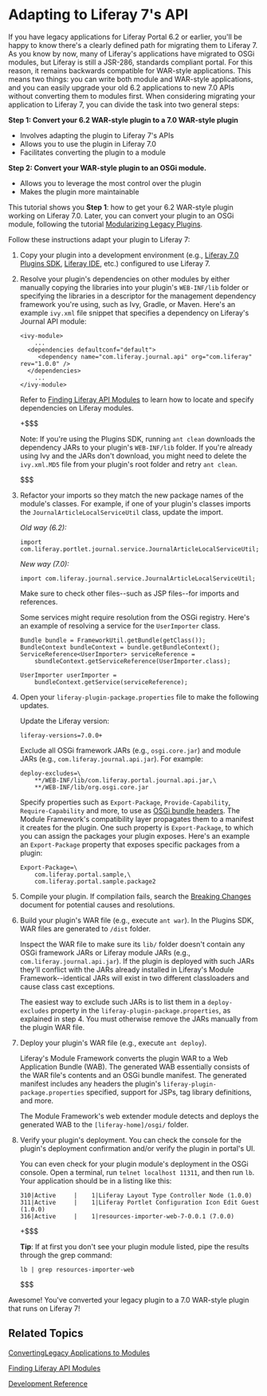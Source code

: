# Adapting to Liferay 7's API [](id=adapting-to-liferay-7s-api)

If you have legacy applications for Liferay Portal 6.2 or earlier, you'll be
happy to know there's a clearly defined path for migrating them to Liferay 7. As
you know by now, many of Liferay's applications have migrated to OSGi modules,
but Liferay is still a JSR-286, standards compliant portal. For this reason, it
remains backwards compatible for WAR-style applications. This means two things:
you can write both module and WAR-style applications, and you can easily upgrade
your old 6.2 applications to new 7.0 APIs without converting them to modules
first. When considering migrating your application to Liferay 7, you can divide
the task into two general steps: 

**Step 1:  Convert your 6.2 WAR-style plugin to a 7.0 WAR-style plugin**

- Involves adapting the plugin to Liferay 7's APIs
- Allows you to use the plugin in Liferay 7.0
- Facilitates converting the plugin to a module

**Step 2:  Convert your WAR-style plugin to an OSGi module.**

- Allows you to leverage the most control over the plugin
- Makes the plugin more maintainable

This tutorial shows you **Step 1**: how to get your 6.2 WAR-style plugin
working on Liferay 7.0. Later, you can convert your plugin to an OSGi module,
following the tutorial [Modularizing Legacy Plugins](/develop/tutorials/-/knowledge_base/7-0/modularizing-legacy-plugins).

Follow these instructions adapt your plugin to Liferay 7:

1.  Copy your plugin into a development environment (e.g.,
    [Liferay 7.0 Plugins SDK](http://sourceforge.net/projects/lportal/files/Liferay%20Portal/),
    [Liferay IDE](https://sourceforge.net/projects/lportal/files/Liferay%20IDE/),
    etc.) configured to use Liferay 7. 

2.  Resolve your plugin's dependencies on other modules by either manually
    copying the libraries into your plugin's `WEB-INF/lib` folder or specifying
    the libraries in a descriptor for the management dependency framework you're
    using, such as Ivy, Gradle, or Maven. Here's an example `ivy.xml` file
    snippet that specifies a dependency on Liferay's Journal API module:

        <ivy-module>
            ...
          <dependencies defaultconf="default">
             <dependency name="com.liferay.journal.api" org="com.liferay" rev="1.0.0" />
          </dependencies>
            ...
        </ivy-module>

    Refer to [Finding Liferay API Modules](/develop/reference/-/knowledge_base/7-0/finding-liferay-api-modules)
    to learn how to locate and specify dependencies on Liferay modules.

    +$$$

    Note: If you're using the Plugins SDK, running `ant clean` downloads the
    dependency JARs to your plugin's `WEB-INF/lib` folder. If you're already
    using Ivy and the JARs don't download, you might need to delete the
    `ivy.xml.MD5` file from your plugin's root folder and retry `ant clean`.

    $$$

3.  Refactor your imports so they match the new package names of the module's
    classes. For example, if one of your plugin's classes imports the
    `JournalArticleLocalServiceUtil` class, update the import.

    *Old way (6.2):*

        import com.liferay.portlet.journal.service.JournalArticleLocalServiceUtil;

    *New way (7.0):*

        import com.liferay.journal.service.JournalArticleLocalServiceUtil;

    Make sure to check other files--such as JSP files--for imports and
    references.

    Some services might require resolution from the OSGi registry. Here's an
    example of resolving a service for the `UserImporter` class.

        Bundle bundle = FrameworkUtil.getBundle(getClass());
        BundleContext bundleContext = bundle.getBundleContext();
        ServiceReference<UserImporter> serviceReference =
            sbundleContext.getServiceReference(UserImporter.class);
        
        UserImporter userImporter =
            bundleContext.getService(serviceReference);

4.  Open your `liferay-plugin-package.properties` file to make the following
    updates.

    Update the Liferay version:

        liferay-versions=7.0.0+

    Exclude all OSGi framework JARs (e.g., `osgi.core.jar`) and module JARs (e.g.,
    `com.liferay.journal.api.jar`). For example:

        deploy-excludes=\
            **/WEB-INF/lib/com.liferay.portal.journal.api.jar,\
            **/WEB-INF/lib/org.osgi.core.jar

    
    Specify properties such as `Export-Package`, `Provide-Capability`,
    `Require-Capability` and more, to use as [OSGi bundle
    headers](https://www.osgi.org/bundle-headers-reference/). The Module
    Framework's compatibility layer propagates them to a manifest it creates for
    the plugin. One such property is `Export-Package`, to which you can assign
    the packages your plugin exposes. Here's an example an `Export-Package`
    property that exposes specific packages from a plugin:

        Export-Package=\
            com.liferay.portal.sample,\
            com.liferay.portal.sample.package2

5.  Compile your plugin. If compilation fails, search the
    [Breaking Changes](/develop/reference/-/knowledge_base/7-0/what-are-the-breaking-changes-for-liferay-7-0)
    document for potential causes and resolutions.

6.  Build your plugin's WAR file (e.g., execute `ant war`). In the Plugins SDK,
    WAR files are generated to `/dist` folder.

    Inspect the WAR file to make sure its `lib/` folder doesn't contain any OSGi
    framework JARs or Liferay module JARs (e.g., `com.liferay.journal.api.jar`).
    If the plugin is deployed with such JARs they'll conflict with the JARs
    already installed in Liferay's Module Framework--identical JARs will exist
    in two different classloaders and cause class cast exceptions. 

    The easiest way to exclude such JARs is to list them in a `deploy-excludes`
    property in the `liferay-plugin-package.properties`, as explained in step 4.
    You must otherwise remove the JARs manually from the plugin WAR file.

7.  Deploy your plugin's WAR file (e.g., execute `ant deploy`). 

    Liferay's Module Framework converts the plugin WAR to a Web Application
    Bundle (WAB). The generated WAB essentially consists of the WAR file's
    contents and an OSGi bundle manifest. The generated manifest includes any
    headers the plugin's `liferay-plugin-package.properties` specified, support
    for JSPs, tag library definitions, and more.

    The Module Framework's web extender module detects and deploys the generated
    WAB to the `[liferay-home]/osgi/` folder.

8.  Verify your plugin's deployment. You can check the console for the plugin's
    deployment confirmation and/or verify the plugin in portal's UI.

    You can even check for your plugin module's deployment in the OSGi console.
    Open a terminal, run `telnet localhost 11311`, and then run `lb`. Your
    application should be in a listing like this:

        310|Active     |    1|Liferay Layout Type Controller Node (1.0.0)
        311|Active     |    1|Liferay Portlet Configuration Icon Edit Guest (1.0.0)
        316|Active     |    1|resources-importer-web-7-0.0.1 (7.0.0)

    +$$$

    **Tip**: If at first you don't see your plugin module listed, pipe the
    results through the grep command:

        lb | grep resources-importer-web

    $$$

Awesome! You've converted your legacy plugin to a 7.0 WAR-style
plugin that runs on Liferay 7!

## Related Topics [](id=related-topics)

[ConvertingLegacy Applications to Modules](/develop/tutorials/-/knowledge_base/7-0/converting-legacy-applications-to-modules)

[Finding Liferay API Modules](/develop/reference/-/knowledge_base/7-0/finding-liferay-api-modules)

[Development Reference](/develop/reference/-/knowledge_base/7-0/development-reference)
